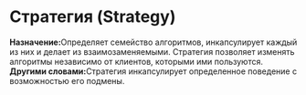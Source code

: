 <h1 style="text-aling: center;">Стратегия (Strategy)</h1>

<b>Назначение:</b>Определяет семейство алгоритмов, инкапсулирует каждый из них и делает из взаимозаменяемыми.
Стратегия позволяет изменять алгоритмы независимо от клиентов, которыми ими пользуются.
<br>
<b>Другими словами:</b>Стратегия инкапсулирует определенное поведение с возможностью его подмены.

